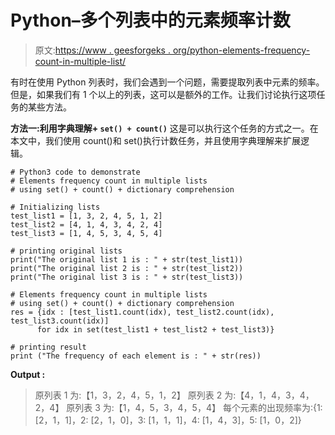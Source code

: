 # Python–多个列表中的元素频率计数

> 原文:[https://www . geesforgeks . org/python-elements-frequency-count-in-multiple-list/](https://www.geeksforgeeks.org/python-elements-frequency-count-in-multiple-lists/)

有时在使用 Python 列表时，我们会遇到一个问题，需要提取列表中元素的频率。但是，如果我们有 1 个以上的列表，这可以是额外的工作。让我们讨论执行这项任务的某些方法。

**方法一:利用字典理解+ `set() + count()`**
这是可以执行这个任务的方式之一。在本文中，我们使用 count()和 set()执行计数任务，并且使用字典理解来扩展逻辑。

```
# Python3 code to demonstrate 
# Elements frequency count in multiple lists
# using set() + count() + dictionary comprehension

# Initializing lists
test_list1 = [1, 3, 2, 4, 5, 1, 2]
test_list2 = [4, 1, 4, 3, 4, 2, 4]
test_list3 = [1, 4, 5, 3, 4, 5, 4]

# printing original lists
print("The original list 1 is : " + str(test_list1))
print("The original list 2 is : " + str(test_list2))
print("The original list 3 is : " + str(test_list3))

# Elements frequency count in multiple lists
# using set() + count() + dictionary comprehension
res = {idx : [test_list1.count(idx), test_list2.count(idx), test_list3.count(idx)]
      for idx in set(test_list1 + test_list2 + test_list3)}

# printing result 
print ("The frequency of each element is : " + str(res))
```

**Output :**

> 原列表 1 为:【1，3，2，4，5，1，2】
> 原列表 2 为:【4，1，4，3，4，2，4】
> 原列表 3 为:【1，4，5，3，4，5，4】
> 每个元素的出现频率为:{1: [2，1，1]，2: [2，1，0]，3: [1，1，1]，4: [1，4，3]，5: [1，0，2]}